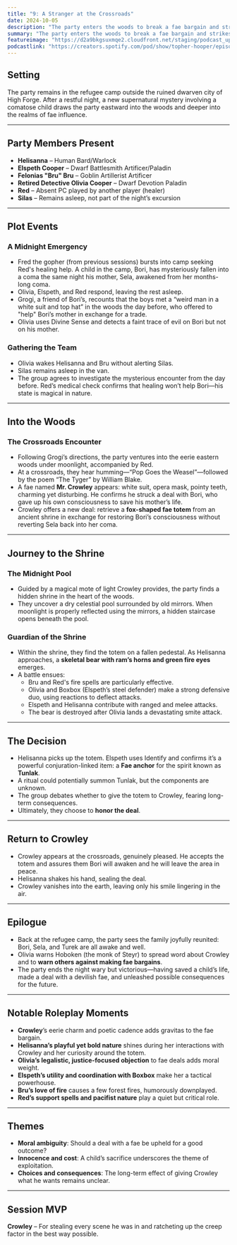 ```yaml
---
title: "9: A Stranger at the Crossroads"
date: 2024-10-05
description: "The party enters the woods to break a fae bargain and strikes a dangerous deal with Mr. Crowley."
summary: "The party enters the woods to break a fae bargain and strikes a dangerous deal with Mr. Crowley."
featureimage: "https://d2a9bkgsuxmqe2.cloudfront.net/staging/podcast_uploaded_episode400/41448639/41448639-1728152431639-e540711b2853.jpg"
podcastlink: "https://creators.spotify.com/pod/show/topher-hooper/episodes/C4-E9A-Stranger-at-the-Crossroads-e2p98i0"
---
```

## Setting
The party remains in the refugee camp outside the ruined dwarven city of High Forge. After a restful night, a new supernatural mystery involving a comatose child draws the party eastward into the woods and deeper into the realms of fae influence.

---

## Party Members Present
- **Helisanna** – Human Bard/Warlock
- **Elspeth Cooper** – Dwarf Battlesmith Artificer/Paladin
- **Felonias "Bru" Bru** – Goblin Artillerist Artificer
- **Retired Detective Olivia Cooper** – Dwarf Devotion Paladin
- **Red** – Absent PC played by another player (healer)
- **Silas** – Remains asleep, not part of the night’s excursion

---

## Plot Events

### A Midnight Emergency
- Fred the gopher (from previous sessions) bursts into camp seeking Red's healing help. A child in the camp, Bori, has mysteriously fallen into a coma the same night his mother, Sela, awakened from her months-long coma.
- Olivia, Elspeth, and Red respond, leaving the rest asleep.
- Grogi, a friend of Bori’s, recounts that the boys met a “weird man in a white suit and top hat” in the woods the day before, who offered to "help" Bori’s mother in exchange for a trade.
- Olivia uses Divine Sense and detects a faint trace of evil on Bori but not on his mother.

### Gathering the Team
- Olivia wakes Helisanna and Bru without alerting Silas.
- Silas remains asleep in the van.
- The group agrees to investigate the mysterious encounter from the day before. Red’s medical check confirms that healing won’t help Bori—his state is magical in nature.

---

## Into the Woods

### The Crossroads Encounter
- Following Grogi’s directions, the party ventures into the eerie eastern woods under moonlight, accompanied by Red.
- At a crossroads, they hear humming—“Pop Goes the Weasel”—followed by the poem “The Tyger” by William Blake.
- A fae named **Mr. Crowley** appears: white suit, opera mask, pointy teeth, charming yet disturbing. He confirms he struck a deal with Bori, who gave up his own consciousness to save his mother’s life.
- Crowley offers a new deal: retrieve a **fox-shaped fae totem** from an ancient shrine in exchange for restoring Bori’s consciousness without reverting Sela back into her coma.

---

## Journey to the Shrine

### The Midnight Pool
- Guided by a magical mote of light Crowley provides, the party finds a hidden shrine in the heart of the woods.
- They uncover a dry celestial pool surrounded by old mirrors. When moonlight is properly reflected using the mirrors, a hidden staircase opens beneath the pool.

### Guardian of the Shrine
- Within the shrine, they find the totem on a fallen pedestal. As Helisanna approaches, a **skeletal bear with ram’s horns and green fire eyes** emerges.
- A battle ensues:
  - Bru and Red's fire spells are particularly effective.
  - Olivia and Boxbox (Elspeth’s steel defender) make a strong defensive duo, using reactions to deflect attacks.
  - Elspeth and Helisanna contribute with ranged and melee attacks.
  - The bear is destroyed after Olivia lands a devastating smite attack.

---

## The Decision
- Helisanna picks up the totem. Elspeth uses Identify and confirms it’s a powerful conjuration-linked item: a **Fae anchor** for the spirit known as **Tunlak**.
- A ritual could potentially summon Tunlak, but the components are unknown.
- The group debates whether to give the totem to Crowley, fearing long-term consequences.
- Ultimately, they choose to **honor the deal**.

---

## Return to Crowley
- Crowley appears at the crossroads, genuinely pleased. He accepts the totem and assures them Bori will awaken and he will leave the area in peace.
- Helisanna shakes his hand, sealing the deal.
- Crowley vanishes into the earth, leaving only his smile lingering in the air.

---

## Epilogue
- Back at the refugee camp, the party sees the family joyfully reunited: Bori, Sela, and Turek are all awake and well.
- Olivia warns Hoboken (the monk of Steyr) to spread word about Crowley and to **warn others against making fae bargains**.
- The party ends the night wary but victorious—having saved a child’s life, made a deal with a devilish fae, and unleashed possible consequences for the future.

---

## Notable Roleplay Moments
- **Crowley**’s eerie charm and poetic cadence adds gravitas to the fae bargain.
- **Helisanna’s playful yet bold nature** shines during her interactions with Crowley and her curiosity around the totem.
- **Olivia’s legalistic, justice-focused objection** to fae deals adds moral weight.
- **Elspeth’s utility and coordination with Boxbox** make her a tactical powerhouse.
- **Bru’s love of fire** causes a few forest fires, humorously downplayed.
- **Red’s support spells and pacifist nature** play a quiet but critical role.

---

## Themes
- **Moral ambiguity**: Should a deal with a fae be upheld for a good outcome?
- **Innocence and cost**: A child’s sacrifice underscores the theme of exploitation.
- **Choices and consequences**: The long-term effect of giving Crowley what he wants remains unclear.

---

## Session MVP
**Crowley** – For stealing every scene he was in and ratcheting up the creep factor in the best way possible.
